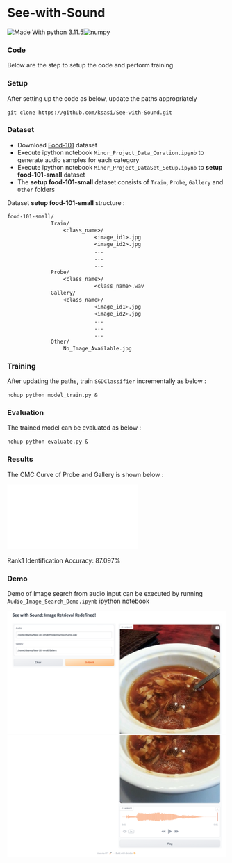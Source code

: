 # See-with-Sound

![Made With python 3.11.5](https://img.shields.io/badge/Made%20with-Python%203.11.5-brightgreen)![numpy](https://img.shields.io/badge/Made%20with-pytorch-green.svg)

### Code

Below are the step to setup the code and perform training

### Setup

After setting up the code as below, update the paths appropriately

`git clone https://github.com/ksasi/See-with-Sound.git`


### Dataset

- Download [Food-101](https://data.vision.ee.ethz.ch/cvl/datasets_extra/food-101/) dataset
- Execute ipython notebook `Minor_Project_Data_Curation.ipynb` to generate audio samples for each category
- Execute ipython notebook `Minor_Project_DataSet_Setup.ipynb` to **setup food-101-small** dataset
- The **setup food-101-small** dataset consists of `Train`, `Probe`, `Gallery` and `Other` folders

Dataset **setup food-101-small** structure :


```
food-101-small/
              Train/
                  <class_name>/
                            <image_id1>.jpg
                            <image_id2>.jpg
                            ...
                            ...
                            ...
              Probe/
                  <class_name>/
                            <class_name>.wav
              Gallery/
                  <class_name>/
                            <image_id1>.jpg
                            <image_id2>.jpg
                            ...
                            ...
                            ...
              Other/
                  No_Image_Available.jpg
```

### Training

After updating the paths, train `SGDClassifier` incrementally as below :

`nohup python model_train.py &`

### Evaluation

The trained model can be evaluated as below :

`nohup python evaluate.py &`

### Results

The CMC Curve of Probe and Gallery is shown below :

![image](cmc_curve.pdf)

Rank1 Identification Accuracy: 87.097%

### Demo

Demo of Image search from audio input can be executed by running `Audio_Image_Search_Demo.ipynb` ipython notebook

![Demo1](SC1.png)
![Demo2](SC2.png)
